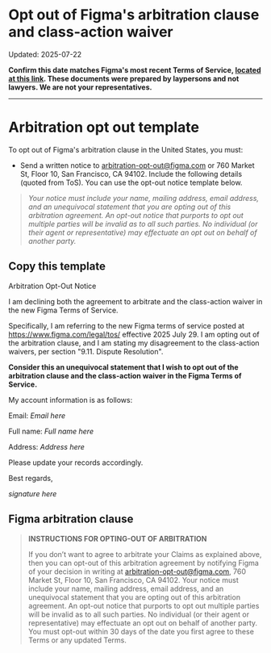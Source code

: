 Opt out of Figma's arbitration clause and class-action waiver
===

Updated: 2025-07-22

**Confirm this date matches Figma's most recent Terms of Service, [located at this link](https://www.figma.com/legal/tos/). These documents were prepared by laypersons and not lawyers. We are not your representatives.**

---

# Arbitration opt out template

To opt out of Figma's arbitration clause in the United States, you must:

- Send a written notice to [arbitration-opt-out@figma.com](mailto:arbitration-opt-out@figma.com) or 760 Market St, Floor 10, San Francisco, CA 94102. Include the following details (quoted from ToS). You can use the opt-out notice template below.

> _Your notice must include your name, mailing address, email address, and an unequivocal statement that you are opting out of this arbitration agreement. An opt-out notice that purports to opt out multiple parties will be invalid as to all such parties. No individual (or their agent or representative) may effectuate an opt out on behalf of another party._

## Copy this template

Arbitration Opt-Out Notice

I am declining both the agreement to arbitrate and the class-action waiver in the new Figma Terms of Service.

Specifically, I am referring to the new Figma terms of service posted at https://www.figma.com/legal/tos/ effective 2025 July 29. I am opting out of the arbitration clause, and I am stating my disagreement to the class-action waivers, per section "9.11. Dispute Resolution".

**Consider this an unequivocal statement that I wish to opt out of the arbitration clause and the class-action waiver in the Figma Terms of Service.**

My account information is as follows:

Email: *Email here*

Full name: *Full name here*

Address: *Address here*

Please update your records accordingly.

Best regards,

*signature here*

## Figma arbitration clause

> **INSTRUCTIONS FOR OPTING-OUT OF ARBITRATION**
>
> If you don’t want to agree to arbitrate your Claims as explained above, then you can opt-out of this arbitration agreement by notifying Figma of your decision in writing at arbitration-opt-out@figma.com, 760 Market St, Floor 10, San Francisco, CA 94102. Your notice must include your name, mailing address, email address, and an unequivocal statement that you are opting out of this arbitration agreement. An opt-out notice that purports to opt out multiple parties will be invalid as to all such parties. No individual (or their agent or representative) may effectuate an opt out on behalf of another party. You must opt-out within 30 days of the date you first agree to these Terms or any updated Terms.
